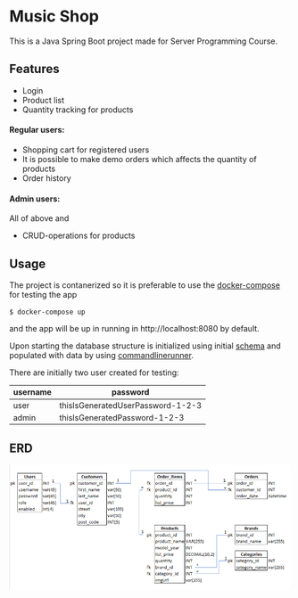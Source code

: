 # Music Shop

This is a Java Spring Boot project made for Server Programming Course. 

## Features

- Login
- Product list
- Quantity tracking for products

#### Regular users:

- Shopping cart for registered users
- It is possible to make demo orders which affects the quantity of products
- Order history

#### Admin users:

All of above and

- CRUD-operations for products


## Usage

The project is contanerized so it is preferable to use the [docker-compose](docker-compose.yaml) for testing the app

```
$ docker-compose up
```
and the app will be up in running in http://localhost:8080 by default.

Upon starting the database structure is initialized using initial [schema](/src/main/resources/schema.sql) and populated with data by using [commandlinerunner](src/main/java/oinonen/MusicStore/MusicStoreApplication.java).

There are initially two user created for testing:

| username | password                          |
|----------|-----------------------------------|
| user     | thisIsGeneratedUserPassword-1-2-3 |
| admin    | thisIsGeneratedPassword-1-2-3     |

## ERD

![erd](database_erd.png)

